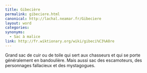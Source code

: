 ```yaml
---
title: Gibecière
permalink: gibeciere.html
canonical: http://lachal.neamar.fr/Gibeciere
layout: word
categories:
synonyms:
  - Sac à malice
link: http://fr.wiktionary.org/wiki/gibeci%C3%A8re
---
```


Grand sac de cuir ou de toile qui sert aux chasseurs et qui se porte généralement en bandoulière.
Mais aussi sac des escamoteurs, des personnages fallacieux et des mystagogues.

